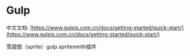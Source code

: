 # Gulp

中文文档: [https://www.gulpjs.com.cn/docs/getting-started/quick-start/](https://www.gulpjs.com.cn/docs/getting-started/quick-start/)

雪碧图（sprite）gulp.spritesmith插件

